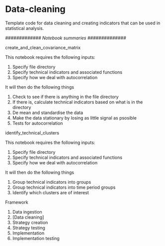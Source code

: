 # Data-cleaning

Template code for data cleaning and creating indicators that can be used in statistical analysis.

*############# Notebook summaries ##############*

create_and_clean_covariance_matrix

This notebook requires the following inputs:

1) Specify file directory
2) Specify technical indicators and associated functions
3) Specify how we deal with autocorrelation


It will then do the following things

1) Check to see if there is anything in the file directory
2) If there is, calculate technical indicators based on what is in the directory
3) De mean and standardise the data
4) Make the data stationary by losing as little signal as psosible
5) Tests for autocorrelation

identify_technical_clusters

This notebook requires the following inputs:

1) Specify file directory
2) Specify technical indicators and associated functions
3) Specify how we deal with autocorrelation


It will then do the following things

1) Group technical indicators into groups
2) Group technical indicators into time period groups
3) Identify which clusters are of interest



Framework
1. Data ingestion
2. [Data cleaning]
3. Strategy creation
4. Strategy testing
5. Implementation
6. Implementation testing
